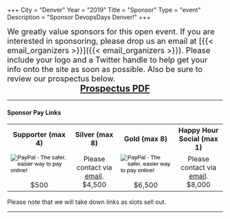 +++
City = "Denver"
Year = "2019"
Title = "Sponsor"
Type = "event"
Description = "Sponsor DevopsDays Denver!"
+++

<div style="font-size: 1.3em">
  We greatly value sponsors for this open event.  If you are interested in sponsoring, please drop us an email at [{{< email_organizers >}}]({{< email_organizers >}}). Please include your logo and a Twitter handle to help get your info onto the site as soon as possible. Also be sure to review our prospectus below.
</div>
<div style="font-weight: bold; font-size: 1.5em; text-align: center;">
  <a href="https://drive.google.com/file/d/1vkjjGbKi0O98fvQqVmMmU3dsrxEM1qEd/view">Prospectus PDF</a>
</div>
<hr/>
<div>
  <h4>Sponsor Pay Links</h4>
  <table>
    <tr>
      <th style="text-align: center;">Supporter (max 4)</th>
      <th style="text-align: center;">Silver (max 8)</th>
      <th style="text-align: center;">Gold (max 8)</th>
      <th style="text-align: center;">Happy Hour Social (max 1)</th>
    </tr>
    <tr style="text-align: center;">
      <td>
        <form action="https://www.paypal.com/cgi-bin/webscr" method="post" target="_top">
        <input type="hidden" name="cmd" value="_s-xclick">
        <input type="hidden" name="hosted_button_id" value="JTJLYYCUD2RXJ">
        <input type="image" src="https://www.paypalobjects.com/en_US/i/btn/btn_paynow_LG.gif" border="0" name="submit" alt="PayPal - The safer, easier way to pay online!">
        <img alt="" border="0" src="https://www.paypalobjects.com/en_US/i/scr/pixel.gif" width="1" height="1">
        </form>
        $500
      </td>
      <td>
        Please contact via <a href="mailto:organizers-denver-2019@devopsdays.org">email</a>.<br/>
        $4,500
      </td>
      <td>
        <form action="https://www.paypal.com/cgi-bin/webscr" method="post" target="_top">
        <input type="hidden" name="cmd" value="_s-xclick">
        <input type="hidden" name="hosted_button_id" value="ML24B6P3T9XDJ">
        <input type="image" src="https://www.paypalobjects.com/en_US/i/btn/btn_paynow_LG.gif" border="0" name="submit" alt="PayPal - The safer, easier way to pay online!">
        <img alt="" border="0" src="https://www.paypalobjects.com/en_US/i/scr/pixel.gif" width="1" height="1">
        </form>
        $6,500
      </td>
      <td>
        Please contact via <a href="mailto:organizers-denver-2019@devopsdays.org">email</a>.<br/>
        $8,000
      </td>
    </tr>
  </table>
  <p>Please note that we will take down links as slots sell out.</p>
</div>
<hr/>

